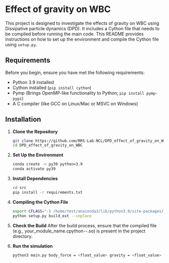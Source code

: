 # Effect of gravity on WBC
This project is designed to investigate the effects of gravity on WBC using Dissipative particle dynamics (DPD). It includes a Cython file that needs to be compiled before running the main code. This README provides instructions on how to set up the environment and compile the Cython file using `setup.py`.

## Requirements

Before you begin, ensure you have met the following requirements:

- Python 3.9 installed
- Cython installed (`pip install cython`)
- Pymp (Brings OpenMP-like functionality to Python; `pip install pymp-pypi`)
- A C compiler (like GCC on Linux/Mac or MSVC on Windows)

## Installation

1. **Clone the Repository**

   ```bash
   git clone https://github.com/RRS-Lab-NCL/DPD_effect_of_gravity_on_WBC.git
   cd DPD_effect_of_gravity_on_WBC
   
2. **Set Up the Environment**

   ```bash
   conda create -n py39 python=3.9
   conda activate py39

3. **Install Dependencies**

   ```bash
   cd src
   pip install -r requirements.txt

4. **Compiling the Cython File**

   ```bash
   export CFLAGS="-I /home/test/anaconda3/lib/python3.9/site-packages/numpy/core/include $CFLAGS"
   python setup.py build_ext --inplace

5. **Check the Build**
   After the build process, ensure that the compiled file (e.g., your_module_name.cpython-<version>-<platform>.so) is present in the project directory.

6. **Run the simulation**

   ```bash
   python3 main.py body_force = <float_value> gravity = <float_value>
